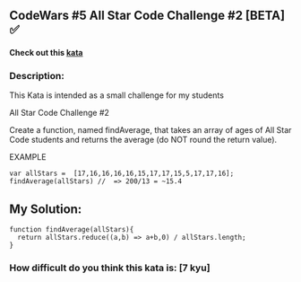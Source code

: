 ## CodeWars #5 All Star Code Challenge #2 [BETA]  :white_check_mark:

#### Check out this [kata](https://www.codewars.com/kata/all-star-code-challenge-number-2/javascript)

### Description:

This Kata is intended as a small challenge for my students

All Star Code Challenge #2

Create a function, named findAverage, that takes an array of ages of All Star Code students and returns the average (do NOT round the return value).

EXAMPLE

    var allStars =  [17,16,16,16,16,15,17,17,15,5,17,17,16];  
    findAverage(allStars) //  => 200/13 = ~15.4


## My Solution:

    function findAverage(allStars){
      return allStars.reduce((a,b) => a+b,0) / allStars.length;
    }


### How difficult do you think this kata is: [7 kyu]
